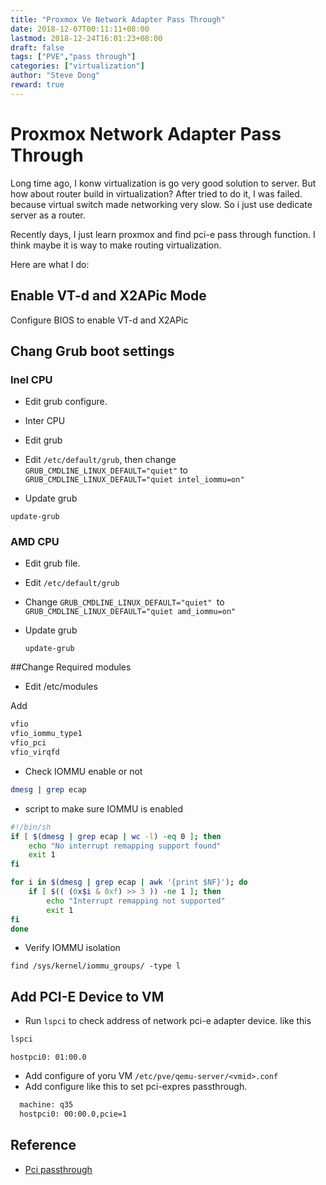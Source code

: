 ```yaml
---
title: "Proxmox Ve Network Adapter Pass Through"
date: 2018-12-07T00:11:11+08:00
lastmod: 2018-12-24T16:01:23+08:00
draft: false
tags: ["PVE","pass through"]
categories: ["virtualization"]
author: "Steve Dong"
reward: true
---
```


# Proxmox Network Adapter Pass Through

Long time ago, I konw virtualization is go very good solution to server. But how about router build in virtualization? After tried to do it, I was failed. because virtual switch made networking very slow. So i just use dedicate server as a router.

Recently days, I just learn proxmox and find pci-e pass through function. I think maybe it is way to make routing virtualization.

Here are what I do:

## Enable VT-d and X2APic Mode
Configure BIOS to enable VT-d and X2APic

## Chang Grub boot settings

### Inel CPU
* Edit grub configure.
* Inter CPU
* Edit grub

* Edit `/etc/default/grub`, then change
`GRUB_CMDLINE_LINUX_DEFAULT="quiet"` to 
`GRUB_CMDLINE_LINUX_DEFAULT="quiet intel_iommu=on"`

* Update grub

`update-grub`

### AMD CPU

* Edit grub file. 
* Edit `/etc/default/grub`

* Change `GRUB_CMDLINE_LINUX_DEFAULT="quiet" `to `GRUB_CMDLINE_LINUX_DEFAULT="quiet amd_iommu=on"`

* Update grub

  `update-grub`

##Change Required modules

* Edit /etc/modules

Add

```bash
vfio
vfio_iommu_type1
vfio_pci
vfio_virqfd
```

* Check IOMMU enable or not

```bash
dmesg | grep ecap
```

* script to make sure IOMMU is enabled

```bash
#!/bin/sh
if [ $(dmesg | grep ecap | wc -l) -eq 0 ]; then
    echo "No interrupt remapping support found"
    exit 1
fi

for i in $(dmesg | grep ecap | awk '{print $NF}'); do
    if [ $(( (0x$i & 0xf) >> 3 )) -ne 1 ]; then
        echo "Interrupt remapping not supported"
        exit 1
fi
done
```

* Verify IOMMU isolation

```shell
find /sys/kernel/iommu_groups/ -type l
```

## Add PCI-E Device to VM

* Run `lspci` to check address of network pci-e adapter device. like this 

``` bash
lspci
```

```
hostpci0: 01:00.0
```
* Add configure of yoru VM `/etc/pve/qemu-server/<vmid>.conf`
* Add configure like this to set pci-expres passthrough.

```bash  
  machine: q35
  hostpci0: 00:00.0,pcie=1
```

## Reference

* [Pci passthrough](https://pve.proxmox.com/wiki/Pci_passthrough) 

